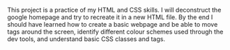 This project is a practice of my HTML and CSS skills. 
I will deconstruct the google homepage and try to recreate it in a new HTML file. 
By the end I should have learned how to create a basic webpage and be able to move tags around the screen, identify different colour schemes used through the dev tools, and understand basic CSS classes and tags.